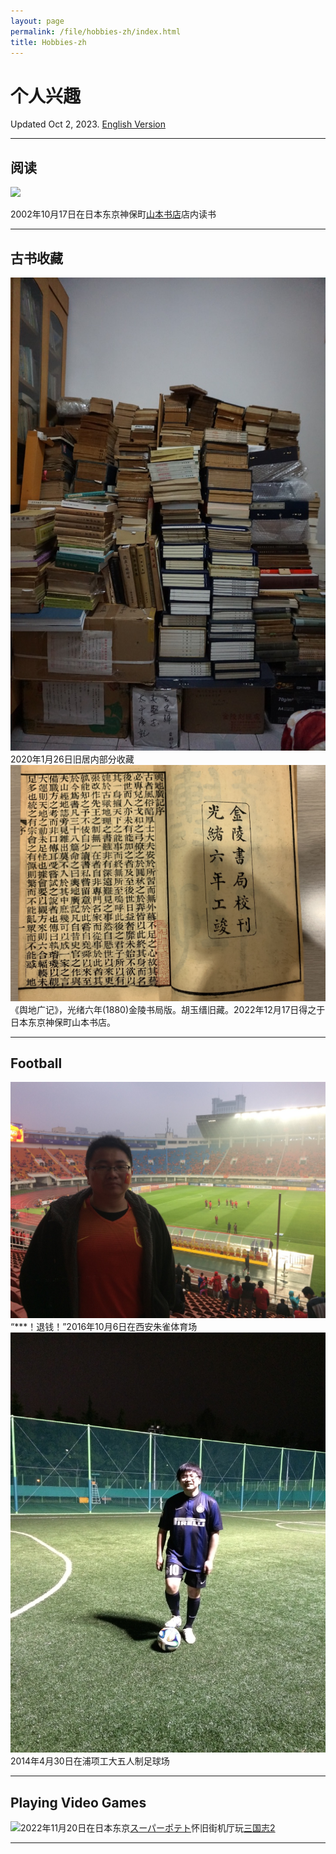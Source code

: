 ```yaml
---
layout: page
permalink: /file/hobbies-zh/index.html
title: Hobbies-zh
---
```


# 个人兴趣

Updated Oct 2, 2023. [English Version]()

---

## 阅读

![](../images/IMG_6163.JPG)

2002年10月17日在日本东京神保町[山本书店](https://www.kosho.or.jp/abouts/?id=12010830)店内读书

---

## 古书收藏

![](../images/2020-01-26-home.jpg)2020年1月26日旧居内部分收藏![](../images/IMG_6160.jpg)《舆地广记》，光绪六年(1880)金陵书局版。胡玉缙旧藏。2022年12月17日得之于日本东京神保町山本书店。

---

## Football

![](../images/2016-10-06-Xian.jpg) “\*\*\*！退钱！”2016年10月6日在西安朱雀体育场![](../images/2014-04-30-APCTP.jpg) 2014年4月30日在浦项工大五人制足球场

---

## Playing Video Games

![](../images/IMG_5986.JPG)2022年11月20日在日本东京[スーパーポテト](https://www.superpotato.com/shop/akihabara/)怀旧街机厅玩[三国志2](https://en.wikipedia.org/wiki/Warriors_of_Fate)

---
